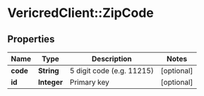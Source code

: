 # VericredClient::ZipCode

## Properties
Name | Type | Description | Notes
------------ | ------------- | ------------- | -------------
**code** | **String** | 5 digit code (e.g. 11215) | [optional] 
**id** | **Integer** | Primary key | [optional] 



